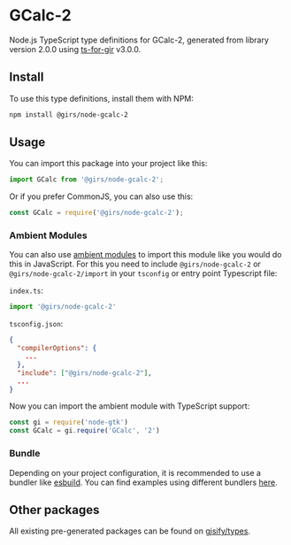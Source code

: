 
# GCalc-2

Node.js TypeScript type definitions for GCalc-2, generated from library version 2.0.0 using [ts-for-gir](https://github.com/gjsify/ts-for-gir) v3.0.0.


## Install

To use this type definitions, install them with NPM:
```bash
npm install @girs/node-gcalc-2
```

## Usage

You can import this package into your project like this:
```ts
import GCalc from '@girs/node-gcalc-2';
```

Or if you prefer CommonJS, you can also use this:
```ts
const GCalc = require('@girs/node-gcalc-2');
```

### Ambient Modules

You can also use [ambient modules](https://github.com/gjsify/ts-for-gir/tree/main/packages/cli#ambient-modules) to import this module like you would do this in JavaScript.
For this you need to include `@girs/node-gcalc-2` or `@girs/node-gcalc-2/import` in your `tsconfig` or entry point Typescript file:

`index.ts`:
```ts
import '@girs/node-gcalc-2'
```

`tsconfig.json`:
```json
{
  "compilerOptions": {
    ...
  },
  "include": ["@girs/node-gcalc-2"],
  ...
}
```

Now you can import the ambient module with TypeScript support: 

```ts
const gi = require('node-gtk')
const GCalc = gi.require('GCalc', '2')
```


### Bundle

Depending on your project configuration, it is recommended to use a bundler like [esbuild](https://esbuild.github.io/). You can find examples using different bundlers [here](https://github.com/gjsify/ts-for-gir/tree/main/examples).

## Other packages

All existing pre-generated packages can be found on [gjsify/types](https://github.com/gjsify/types).

